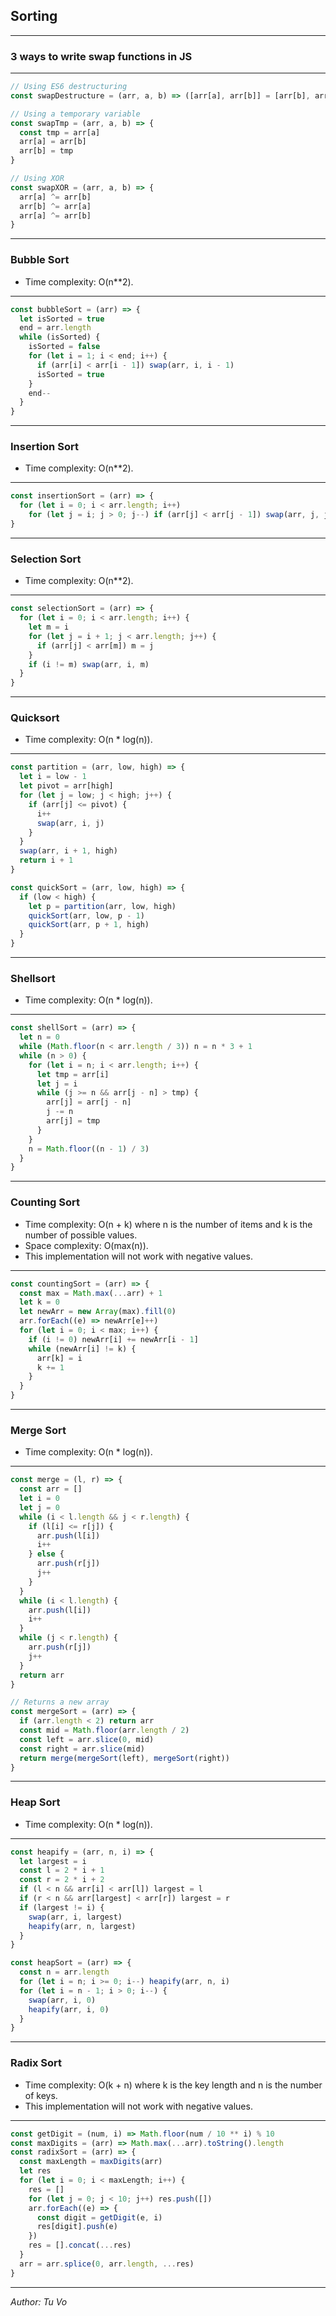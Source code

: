 ## Sorting

---

### 3 ways to write swap functions in JS

---

```js
// Using ES6 destructuring
const swapDestructure = (arr, a, b) => ([arr[a], arr[b]] = [arr[b], arr[a]])

// Using a temporary variable
const swapTmp = (arr, a, b) => {
  const tmp = arr[a]
  arr[a] = arr[b]
  arr[b] = tmp
}

// Using XOR
const swapXOR = (arr, a, b) => {
  arr[a] ^= arr[b]
  arr[b] ^= arr[a]
  arr[a] ^= arr[b]
}
```

---

### Bubble Sort

- Time complexity: O(n\*\*2).

---

```js
const bubbleSort = (arr) => {
  let isSorted = true
  end = arr.length
  while (isSorted) {
    isSorted = false
    for (let i = 1; i < end; i++) {
      if (arr[i] < arr[i - 1]) swap(arr, i, i - 1)
      isSorted = true
    }
    end--
  }
}
```

---

### Insertion Sort

- Time complexity: O(n\*\*2).

---

```js
const insertionSort = (arr) => {
  for (let i = 0; i < arr.length; i++)
    for (let j = i; j > 0; j--) if (arr[j] < arr[j - 1]) swap(arr, j, j - 1)
}
```

---

### Selection Sort

- Time complexity: O(n\*\*2).

---

```js
const selectionSort = (arr) => {
  for (let i = 0; i < arr.length; i++) {
    let m = i
    for (let j = i + 1; j < arr.length; j++) {
      if (arr[j] < arr[m]) m = j
    }
    if (i != m) swap(arr, i, m)
  }
}
```

---

### Quicksort

- Time complexity: O(n \* log(n)).

---

```js
const partition = (arr, low, high) => {
  let i = low - 1
  let pivot = arr[high]
  for (let j = low; j < high; j++) {
    if (arr[j] <= pivot) {
      i++
      swap(arr, i, j)
    }
  }
  swap(arr, i + 1, high)
  return i + 1
}

const quickSort = (arr, low, high) => {
  if (low < high) {
    let p = partition(arr, low, high)
    quickSort(arr, low, p - 1)
    quickSort(arr, p + 1, high)
  }
}
```

---

### Shellsort

- Time complexity: O(n \* log(n)).

---

```js
const shellSort = (arr) => {
  let n = 0
  while (Math.floor(n < arr.length / 3)) n = n * 3 + 1
  while (n > 0) {
    for (let i = n; i < arr.length; i++) {
      let tmp = arr[i]
      let j = i
      while (j >= n && arr[j - n] > tmp) {
        arr[j] = arr[j - n]
        j -= n
        arr[j] = tmp
      }
    }
    n = Math.floor((n - 1) / 3)
  }
}
```

---

### Counting Sort

- Time complexity: O(n + k) where n is the number of items and k is the number of possible values.
- Space complexity: O(max(n)).
- This implementation will not work with negative values.

---

```js
const countingSort = (arr) => {
  const max = Math.max(...arr) + 1
  let k = 0
  let newArr = new Array(max).fill(0)
  arr.forEach((e) => newArr[e]++)
  for (let i = 0; i < max; i++) {
    if (i != 0) newArr[i] += newArr[i - 1]
    while (newArr[i] != k) {
      arr[k] = i
      k += 1
    }
  }
}
```

---

### Merge Sort

- Time complexity: O(n \* log(n)).

---

```js
const merge = (l, r) => {
  const arr = []
  let i = 0
  let j = 0
  while (i < l.length && j < r.length) {
    if (l[i] <= r[j]) {
      arr.push(l[i])
      i++
    } else {
      arr.push(r[j])
      j++
    }
  }
  while (i < l.length) {
    arr.push(l[i])
    i++
  }
  while (j < r.length) {
    arr.push(r[j])
    j++
  }
  return arr
}

// Returns a new array
const mergeSort = (arr) => {
  if (arr.length < 2) return arr
  const mid = Math.floor(arr.length / 2)
  const left = arr.slice(0, mid)
  const right = arr.slice(mid)
  return merge(mergeSort(left), mergeSort(right))
}
```

---

### Heap Sort

- Time complexity: O(n \* log(n)).

---

```js
const heapify = (arr, n, i) => {
  let largest = i
  const l = 2 * i + 1
  const r = 2 * i + 2
  if (l < n && arr[i] < arr[l]) largest = l
  if (r < n && arr[largest] < arr[r]) largest = r
  if (largest != i) {
    swap(arr, i, largest)
    heapify(arr, n, largest)
  }
}

const heapSort = (arr) => {
  const n = arr.length
  for (let i = n; i >= 0; i--) heapify(arr, n, i)
  for (let i = n - 1; i > 0; i--) {
    swap(arr, i, 0)
    heapify(arr, i, 0)
  }
}
```

---

### Radix Sort

- Time complexity: O(k + n) where k is the key length and n is the number of keys.
- This implementation will not work with negative values.

---

```js
const getDigit = (num, i) => Math.floor(num / 10 ** i) % 10
const maxDigits = (arr) => Math.max(...arr).toString().length
const radixSort = (arr) => {
  const maxLength = maxDigits(arr)
  let res
  for (let i = 0; i < maxLength; i++) {
    res = []
    for (let j = 0; j < 10; j++) res.push([])
    arr.forEach((e) => {
      const digit = getDigit(e, i)
      res[digit].push(e)
    })
    res = [].concat(...res)
  }
  arr = arr.splice(0, arr.length, ...res)
}
```

---

_Author: Tu Vo_
